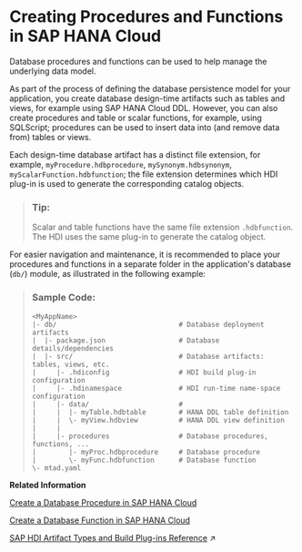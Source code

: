<!-- loio1e5e2c619d214508958a192f2241a2e2 -->

# Creating Procedures and Functions in SAP HANA Cloud

Database procedures and functions can be used to help manage the underlying data model.

As part of the process of defining the database persistence model for your application, you create database design-time artifacts such as tables and views, for example using SAP HANA Cloud DDL. However, you can also create procedures and table or scalar functions, for example, using SQLScript; procedures can be used to insert data into \(and remove data from\) tables or views.

Each design-time database artifact has a distinct file extension, for example, `myProcedure.hdbprocedure`, `mySynonym.hdbsynonym`, `myScalarFunction.hdbfunction`; the file extension determines which HDI plug-in is used to generate the corresponding catalog objects.

> ### Tip:  
> Scalar and table functions have the same file extension `.hdbfunction`. The HDI uses the same plug-in to generate the catalog object.

For easier navigation and maintenance, it is recommended to place your procedures and functions in a separate folder in the application's database \(`db/`\) module, as illustrated in the following example:

> ### Sample Code:  
> ```
> <MyAppName>
> |- db/                              # Database deployment artifacts
> |  |- package.json                  # Database details/dependencies
> |  |- src/                          # Database artifacts: tables, views, etc.
> |     |- .hdiconfig                 # HDI build plug-in configuration
> |     |- .hdinamespace              # HDI run-time name-space configuration
> |     |- data/                      # 
> |     |  |- myTable.hdbtable        # HANA DDL table definition
> |     |  \- myView.hdbview          # HANA DDL view definition
> |     |  
> |     |- procedures                 # Database procedures, functions, ...
> |        |- myProc.hdbprocedure     # Database procedure
> |        \- myFunc.hdbfunction      # Database function                        
> \- mtad.yaml
> 
> ```

**Related Information**  


[Create a Database Procedure in SAP HANA Cloud](create-a-database-procedure-in-sap-hana-cloud-81e83fb.md "Create, edit, and deploy procedures.")

[Create a Database Function in SAP HANA Cloud](create-a-database-function-in-sap-hana-cloud-e3093ea.md "Add a database function to your data model.")

[SAP HDI Artifact Types and Build Plug-ins Reference](https://help.sap.com/viewer/c2cc2e43458d4abda6788049c58143dc/2024_3_QRC/en-US/9789224788a34d93a86080cab993575c.html "The SAP HANA Cloud, SAP HANA database deployment infrastructure (HDI) supports a wide variety of database artifact types, for example, tables, indexes, and views.") :arrow_upper_right:


